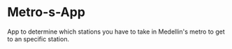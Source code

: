 # Metro-s-App
App to determine which stations you have to take in Medellin's metro to get to an specific station. 
